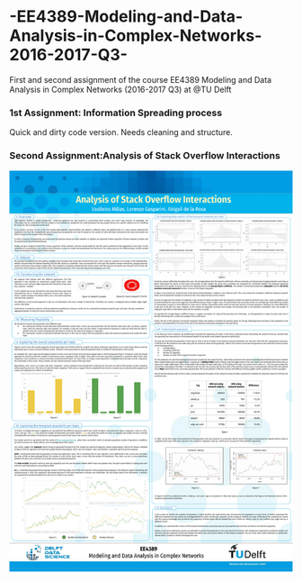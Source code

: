 # -EE4389-Modeling-and-Data-Analysis-in-Complex-Networks-2016-2017-Q3-
First and second assignment of the course  EE4389 Modeling and Data Analysis in Complex Networks (2016-2017 Q3) at @TU Delft

### 1st Assignment: Information Spreading process
Quick and dirty code version. Needs cleaning and structure.

### Second Assignment:Analysis of Stack Overflow Interactions
![project_poster.pdf](/assignment_2/poster.png)

